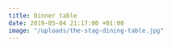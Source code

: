 ```yaml
---
title: Dinner table
date: 2019-05-04 21:17:00 +01:00
image: "/uploads/the-stag-dining-table.jpg"
---
```

